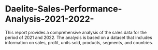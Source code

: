 # Daelite-Sales-Performance-Analysis-2021-2022-
This report provides a comprehensive analysis of the sales data for the period of 2021 and 2022. The analysis is based on a dataset that includes information on sales, profit, units sold, products, segments, and countries. 
